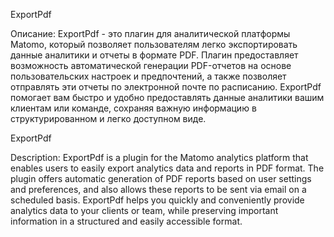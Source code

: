 ExportPdf

Описание: ExportPdf - это плагин для аналитической платформы Matomo, который позволяет пользователям легко экспортировать данные аналитики и отчеты в формате PDF. Плагин предоставляет возможность автоматической генерации PDF-отчетов на основе пользовательских настроек и предпочтений, а также позволяет отправлять эти отчеты по электронной почте по расписанию. ExportPdf помогает вам быстро и удобно предоставлять данные аналитики вашим клиентам или команде, сохраняя важную информацию в структурированном и легко доступном виде.


ExportPdf

Description: ExportPdf is a plugin for the Matomo analytics platform that enables users to easily export analytics data and reports in PDF format. The plugin offers automatic generation of PDF reports based on user settings and preferences, and also allows these reports to be sent via email on a scheduled basis. ExportPdf helps you quickly and conveniently provide analytics data to your clients or team, while preserving important information in a structured and easily accessible format.
